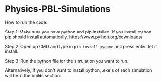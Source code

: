 # Physics-PBL-Simulations
How to run the code:

Step 1: Make sure you have python and pip installed. If you install python, pip should install automatically. 
https://www.python.org/downloads/

Step 2: Open up CMD and type in
  `pip install pygame`
and press enter. let it install.

Step 3: Run the python file for the simulation you want to run.

Alternatively, if you don't want to install python, .exe's of each simulation will be in the builds section.
